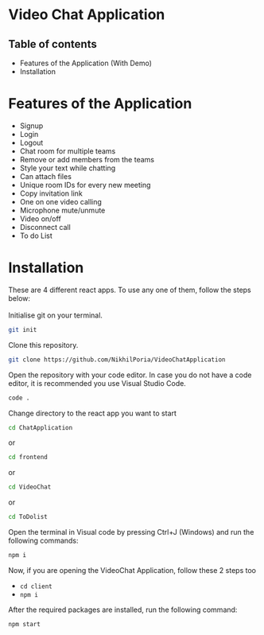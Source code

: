 
# Video Chat Application

## Table of contents
* Features of the Application (With Demo)
* Installation

# Features of the Application 
* Signup
* Login
* Logout
* Chat room for multiple teams
* Remove or add members from the teams
* Style your text while chatting
* Can attach files 
* Unique room IDs for every new meeting
* Copy invitation link
* One on one video calling
* Microphone mute/unmute
* Video on/off
* Disconnect call
* To do List 

# Installation
These are 4 different react apps. To use any one of them, follow the steps below: <br /> <br />
Initialise git on your terminal.
```bash
git init
```

Clone this repository.
```bash
git clone https://github.com/NikhilPoria/VideoChatApplication

```
Open the repository with your code editor. In case you do not have a code editor, it is recommended you use Visual Studio Code.
```bash
code .

```
Change directory to the react app you want to start
```bash
cd ChatApplication

```
or
```bash
cd frontend

```
or 
```bash
cd VideoChat

```
or
```bash
cd ToDolist

```

Open the terminal in Visual code by pressing Ctrl+J (Windows) and run the following commands:

```bash
npm i

```
 Now, if you are opening the VideoChat Application, follow these 2 steps too <br/>
 * ``` cd client ```
* ```npm i ```

After the required packages are installed, run the following command:

```bash
npm start

```




